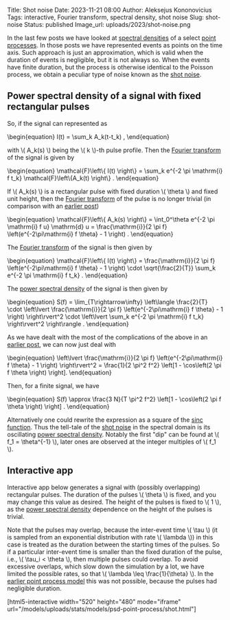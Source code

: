 Title: Shot noise
Date: 2023-11-21 08:00
Author: Aleksejus Kononovicius
Tags: interactive, Fourier transform, spectral density, shot noise
Slug: shot-noise
Status: published
Image_url: uploads/2023/shot-noise.png

In the last few posts we have looked at [spectral
densities](/tag/spectral-density/) of a select [point
processes](/tag/point-process/). In those posts we have represented events
as points on the time axis. Such approach is just an approximation, which is
valid when the duration of events is negligible, but it is not always so.
When the events have finite duration, but the process is otherwise identical
to the Poisson process, we obtain a peculiar type of noise known as the
[shot noise](/tag/shot-noise/).
<!--more-->

## Power spectral density of a signal with fixed rectangular pulses

So, if the signal can represented as

\begin{equation}
    I(t) = \sum\_k A\_k(t-t\_k) ,
\end{equation}

with \\\( A\_k(s) \\\) being the \\\( k \\\)-th pulse profile. Then the
[Fourier transform](/tag/fourier-transform/) of the signal is given by

\begin{equation}
    \mathcal{F}\left\\{ I(t) \right\\} =
        \sum\_k e^{-2 \pi \mathrm{i} f t\_k} \mathcal{F}\left\\{A\_k(t) \right\\} .
\end{equation}

If \\\( A\_k(s) \\\) is a rectangular pulse with fixed duration \\\( \theta
\\\) and fixed unit height, then the [Fourier
transform](/tag/fourier-transform/) of the pulse is no longer trivial (in
comparison with an [earlier
post]({filename}/articles/2023/poisson-process-psd.md))

\begin{equation}
    \mathcal{F}\left\\{ A\_k(s) \right\\} =
        \int\_0^\theta e^{-2 \pi \mathrm{i} f u} \mathrm{d} u =
        \frac{\mathrm{i}}{2 \pi f} \left(e^{-2\pi\mathrm{i} f \theta} - 1 \right) .
\end{equation}

The [Fourier transform](/tag/fourier-transform/) of the signal is then given
by

\begin{equation}
    \mathcal{F}\left\\{ I(t) \right\\} =
        \frac{\mathrm{i}}{2 \pi f} \left(e^{-2\pi\mathrm{i} f \theta} - 1 \right)
        \cdot
        \sqrt{\frac{2}{T}}
        \sum\_k e^{-2 \pi \mathrm{i} f t\_k} .
\end{equation}

The [power spectral density](/tag/spectral-density/) of the signal is then
given by

\begin{equation}
    S(f) = \lim\_{T\rightarrow\infty} \left\langle
            \frac{2}{T} \cdot \left\lvert
                \frac{\mathrm{i}}{2 \pi f} \left(e^{-2\pi\mathrm{i} f \theta} - 1 \right)
            \right\rvert^2 \cdot \left\lvert
                    \sum\_k e^{-2 \pi \mathrm{i} f t\_k}
                \right\rvert^2
        \right\rangle .
\end{equation}

As we have dealt with the most of the complications of the above in an
[earlier post]({filename}/articles/2023/poisson-process-psd.md), we can now
just deal with

\begin{equation}
    \left\lvert \frac{\mathrm{i}}{2 \pi f} \left(e^{-2\pi\mathrm{i} f \theta} - 1 \right) \right\rvert^2 =
        \frac{1}{2 \pi^2 f^2} \left[1 - \cos\left(2 \pi f \theta \right) \right].
\end{equation}

Then, for a finite signal, we have

\begin{equation}
    S(f) \approx \frac{3 N}{T \pi^2 f^2} \left[1 - \cos\left(2 \pi f \theta \right) \right] .
\end{equation}

Alternatively one could rewrite the expression as a square of the [sinc
function](https://en.wikipedia.org/wiki/Sinc_function). Thus the tell-tale
of the [shot noise](/tag/shot-noise/) in the spectral domain is its
oscillating [power spectral density](/tag/spectral-density/). Notably the
first "dip" can be found at \\\( f\_1 = \theta^{-1} \\\), later ones are
observed at the integer multiples of \\\( f\_1 \\\).

## Interactive app

Interactive app below generates a signal with (possibly overlapping)
rectangular pulses. The duration of the pulses \\\( \theta \\\) is fixed,
and you may change this value as desired. The height of the pulses is fixed to
\\\( 1 \\\), as the [power spectral density](/tag/spectral-density/)
dependence on the height of the pulses is trivial.

Note that the pulses may overlap, because the inter-event time \\\( \tau \\\)
(it is sampled from an exponential distribution with rate \\\( \lambda \\\))
in this case is treated as the duration between the starting times of
the pulses. So if a particular inter-event time is smaller than the fixed
duration of the pulse, i.e., \\\( \tau\_i < \theta \\\), then multiple
pulses could overlap. To avoid excessive overlaps, which slow down the
simulation by a lot, we have limited the possible rates, so that
\\\( \lambda \leq \frac{1}{\theta} \\\). In the [earlier point process
model]({filename}/articles/2023/poisson-process-psd.md) this was not
possible, because the pulses had negligible duration.

[html5-interactive width="520" height="480" mode="iframe"
url="/models/uploads/stats/models/psd-point-process/shot.html"]
